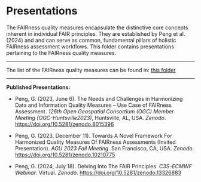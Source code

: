 
Presentations
==============

The FAIRness quality measures encapsulate the distinctive core concepts inherent in individual FAIR principles. They are established by Peng et al. (2024) and and can serve as common, fundamental pillars of holistic FAIRness assessment workflows. This folder contains presentations pertaining to the FAIRness quality measures.

---------------
The list of the FAIRness quality measures can be found in: [this folder](https://github.com/gepeng86/FAIR-QualityMeasures/tree/main/FAIR%20Quality%20Measures)


---------------------------------
**Published Presentations:**

* Peng, G. (2023, June 6). The Needs and Challenges in Harmonizing Data and Information Quality Measures – Use Case of FAIRness Assessment. _126th Open Geospatial Consortium (OGC) Member Meeting (OGC-Huntsville2023)_, Huntsville, AL, USA. *Zenodo*. https://doi.org/10.5281/zenodo.8015396
  
* Peng, G. (2023, December 11). Towards A Novel Framework For Harmonized Quality Measures Of FAIRness Assessments (Invited Presentation). _AGU 2023 Fall Meeting_. San Francisco, CA, USA. *Zenodo*. https://doi.org/10.5281/zenodo.10210775

* Peng, G. (2024, July 18). Delving Into The FAIR Principles. _C3S-ECMWF Webinar_. Virtual. *Zenodo*. https://doi.org/10.5281/zenodo.13326883

